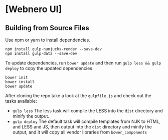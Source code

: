 # [Webnero UI]

## Building from Source Files

Use npm or yarn to install dependencies.

```
npm install gulp-nunjucks-render --save-dev
npm install gulp-data --save-dev
```

To update dependencies, run `bower update` and then run `gulp less && gulp deploy` to copy the updated dependencies

```
bower init
bower install
bower update
```

After cloning the repo take a look at the `gulpfile.js` and check out the tasks available:
* `gulp less` The less task will compile the LESS into the `dist` directory and minify the output.
* `gulp deploy` The default task will compile templates from NJK to HTML, and LESS and JS, then output into the `dist` directory and minify the output, and it will copy all vendor libraries from `bower_components` 

